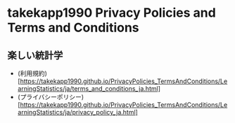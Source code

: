 # takekapp1990 Privacy Policies and Terms and Conditions



## 楽しい統計学

* (利用規約)[https://takekapp1990.github.io/PrivacyPolicies_TermsAndConditions/LearningStatistics/ja/terms_and_conditions_ja.html]
* (プライバシーポリシー)[https://takekapp1990.github.io/PrivacyPolicies_TermsAndConditions/LearningStatistics/ja/privacy_policy_ja.html]